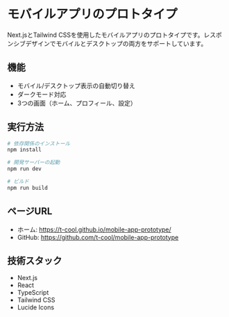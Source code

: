 # モバイルアプリのプロトタイプ

Next.jsとTailwind CSSを使用したモバイルアプリのプロトタイプです。レスポンシブデザインでモバイルとデスクトップの両方をサポートしています。

## 機能

- モバイル/デスクトップ表示の自動切り替え
- ダークモード対応
- 3つの画面（ホーム、プロフィール、設定）

## 実行方法

```bash
# 依存関係のインストール
npm install

# 開発サーバーの起動
npm run dev

# ビルド
npm run build
```

## ページURL

- ホーム: https://t-cool.github.io/mobile-app-prototype/
- GitHub: https://github.com/t-cool/mobile-app-prototype

## 技術スタック

- Next.js
- React
- TypeScript
- Tailwind CSS
- Lucide Icons 